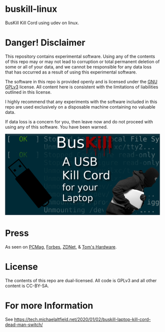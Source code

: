 # buskill-linux
BusKill Kill Cord using udev on linux.

# Danger! Disclaimer

This repository contains experimental software. Using any of the contents of this repo may or may not lead to corruption or total permanent deletion of some or all of your data, and we cannot be responsible for any data loss that has occurred as a result of using this experimental software.

The software in this repo is provided openly and is licensed under the <a href="https://www.gnu.org/licenses/gpl-3.0.html">GNU GPLv3</a> license. All content here is consistent with the limitations of liabilities outlined in this license.

I highly recommend that any experiments with the software included in this repo are used exclusively on a disposable machine containing no valuable data.

If data loss is a concern for you, then leave now and do not proceed with using any of this software. You have been warned.

![](images/busKill_featuredImage.jpg)

# Press

As seen on [PCMag](https://www.pcmag.com/news/372806/programmers-usb-cable-can-kill-laptop-if-machine-is-yanked), [Forbes](https://www.forbes.com/sites/daveywinder/2020/01/03/this-20-usb-cable-is-a-dead-mans-switch-for-your-linux-laptop/), [ZDNet](https://www.zdnet.com/article/new-usb-cable-kills-your-linux-laptop-if-stolen-in-a-public-place/), & [Tom's Hardware](https://www.tomshardware.com/news/the-buskill-usb-cable-secures-your-laptop-against-thieves).

# License

The contents of this repo are dual-licensed. All code is GPLv3 and all other content is CC-BY-SA.

# For more Information

See https://tech.michaelaltfield.net/2020/01/02/buskill-laptop-kill-cord-dead-man-switch/
